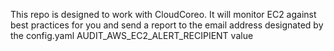 This repo is designed to work with CloudCoreo. It will monitor EC2 against best practices for you and send a report to the email address designated by the config.yaml AUDIT_AWS_EC2_ALERT_RECIPIENT value